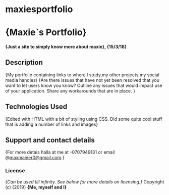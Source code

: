 # maxiesportfolio
# {Maxie`s Portfolio}
#### {Just a site to simply know more about maxie}, {15/3/18}
## Description
{My portfolio containing links to where I study,my other projects,my social media handles}
{Are there issues that have not yet been resolved that you want to let users know you know? Outline any issues that would impact use of your application. Share any workarounds that are in place. }
## Technologies Used
{Edited with HTML with a bit of styling using CSS. Did some quite cool stuff that is adding a number of links and images}
## Support and contact details
{For more detais halla at me at -0707949131 or email @maxmainer0@gmail.com.}
### License
*{Can be used till infinity.  See below for more details on licensing.}*
Copyright (c) {2019} **{Me, myself and I}**
  

